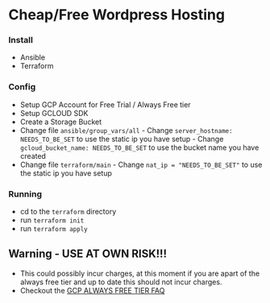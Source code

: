 # Cheap/Free Wordpress Hosting

### Install

- Ansible
- Terraform

### Config

- Setup GCP Account for Free Trial / Always Free tier
- Setup GCLOUD SDK
- Create a Storage Bucket
- Change file `ansible/group_vars/all` - Change `server_hostname: NEEDS_TO_BE_SET` to use the static ip you have setup - Change `gcloud_bucket_name: NEEDS_TO_BE_SET` to use the bucket name you have created
- Change file `terraform/main` - Change `nat_ip = "NEEDS_TO_BE_SET"` to use the static ip you have setup

### Running

- cd to the `terraform` directory
- run `terraform init`
- run `terraform apply`

## Warning - USE AT OWN RISK!!!

- This could possibly incur charges, at this moment if you are apart of the always free tier and up to date this should not incur charges.
- Checkout the [GCP ALWAYS FREE TIER FAQ](https://cloud.google.com/free/docs/always-free-usage-limits)
